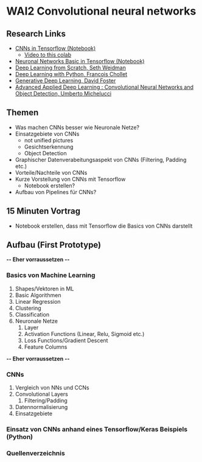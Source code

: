 # WAI2 Convolutional neural networks

## Research Links
- [CNNs in Tensorflow (Notebook)](https://colab.research.google.com/drive/1ZZXnCjFEOkp_KdNcNabd14yok0BAIuwS#forceEdit=true&sandboxMode=true&scrollTo=tdqlqfhLCHZl)
  - [Video to this colab](https://www.youtube.com/watch?v=tPYj3fFJGjk&t=16823s)
- [Neuronal Networks Basic in Tensorflow (Notebook)](https://colab.research.google.com/drive/1m2cg3D1x3j5vrFc-Cu0gMvc48gWyCOuG#forceEdit=true&sandboxMode=true)
- [Deep Learning from Scratch, Seth Weidman](https://learning.oreilly.com/library/view/deep-learning-from/9781492041405/)
- [Deep Learning with Python, Francois Chollet](https://learning.oreilly.com/library/view/deep-learning-with/9781617294433)
- [Generative Deep Learning, David Foster](https://learning.oreilly.com/library/view/generative-deep-learning/9781492041931)
- [Advanced Applied Deep Learning : Convolutional Neural Networks and Object Detection, Umberto Michelucci](https://learning.oreilly.com/library/view/advanced-applied-deep/9781484249765)

## Themen
- Was machen CNNs besser wie Neuronale Netze?
- Einsatzgebiete von CNNs
  - not unified pictures
  - Gesichtserkennung
  - Object Detection
- Graphischer Datenverabeitungsaspekt von CNNs (Filtering, Padding etc.)
- Vorteile/Nachteile von CNNs
- Kurze Vorstellung von CNNs mit Tensorflow
  - Notebook erstellen?
- Aufbau von Pipelines für CNNs?

## 15 Minuten Vortrag
- Notebook erstellen, dass mit Tensorflow die Basics von CNNs darstellt

## Aufbau (First Prototype)
**-- Eher vorraussetzen --**
### Basics von Machine Learning
1. Shapes/Vektoren in ML
2. Basic Algorithmen
  1. Linear Regression
  2. Clustering
   3. Classification
3. Neuronale Netze
   1. Layer
   1. Activation Functions (Linear, Relu, Sigmoid etc.)
   2. Loss Functions/Gradient Descent
   1. Feature Columns

**-- Eher vorraussetzen --**

### CNNs
 1. Vergleich von NNs und CCNs
 2. Convolutional Layers
    1. Filtering/Padding
 3. Datennormalisierung
 3. Einsatzgebiete

### Einsatz von CNNs anhand eines Tensorflow/Keras Beispiels (Python)
### Quellenverzeichnis
